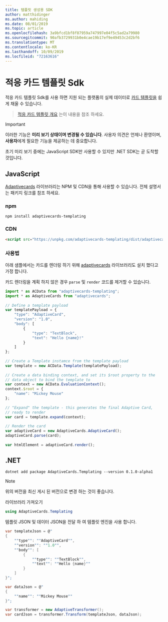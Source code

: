 ```yaml
---
title: 템플릿 생성용 SDK
author: matthidinger
ms.author: mahiding
ms.date: 08/01/2019
ms.topic: article
ms.openlocfilehash: 3a9bfcd1bf8f87959a747997e04f5c5ad2a79980
ms.sourcegitcommit: 90afb3729931b0e4cae19b17ef9e49453c2d2bf6
ms.translationtype: MT
ms.contentlocale: ko-KR
ms.lasthandoff: 10/09/2019
ms.locfileid: "72163616"
---
```

# <a name="adaptive-card-templating-sdks"></a>적응 카드 템플릿 Sdk

적응 카드 템플릿 Sdk를 사용 하면 지원 되는 플랫폼의 실제 데이터로 [카드 템플릿을](language.md) 쉽게 채울 수 있습니다.

> [적응 카드 템플릿 개요](index.md) 는이 내용을 참조 하세요.

> [!IMPORTANT] 
> 
> 이러한 기능은 **미리 보기 상태이며 변경될 수 있습니다**. 사용자 의견은 언제나 환영이며, **사용자**에게 필요한 기능을 제공하는 데 중요합니다.
> 
> 초기 미리 보기 중에는 JavaScript SDK만 사용할 수 있지만 .NET SDK는 곧 도착할 것입니다.

## <a name="javascript"></a>JavaScript

[Adaptivecards](https://www.npmjs.com/package/adaptivecards-templating) 라이브러리는 NPM 및 CDN을 통해 사용할 수 있습니다. 전체 설명서는 패키지 링크를 참조 하세요.

### <a name="npm"></a>npm

```console
npm install adaptivecards-templating
```

### <a name="cdn"></a>CDN

```html
<script src="https://unpkg.com/adaptivecards-templating/dist/adaptivecards-templating.min.js"></script>
``` 

### <a name="usage"></a>사용법

아래 샘플에서는 카드를 렌더링 하기 위해 [adaptivecards](https://www.npmjs.com/package/adaptivecards) 라이브러리도 설치 했다고 가정 합니다. 

카드 렌더링을 계획 하지 않은 경우 `parse` 및 `render` 코드를 제거할 수 있습니다. 

```js
import * as ACData from "adaptivecards-templating";
import * as AdaptiveCards from "adaptivecards";
 
// Define a template payload
var templatePayload = {
    "type": "AdaptiveCard",
    "version": "1.0",
    "body": [
        {
            "type": "TextBlock",
            "text": "Hello {name}!"
        }
    ]
};
 
// Create a Template instamce from the template payload
var template = new ACData.Template(templatePayload);
 
// Create a data binding context, and set its $root property to the
// data object to bind the template to
var context = new ACData.EvaluationContext();
context.$root = {
    "name": "Mickey Mouse"
};
 
// "Expand" the template - this generates the final Adaptive Card,
// ready to render
var card = template.expand(context);
 
// Render the card
var adaptiveCard = new AdaptiveCards.AdaptiveCard();
adaptiveCard.parse(card);
 
var htmlElement = adaptiveCard.render();
```

## <a name="net"></a>.NET 

```console
dotnet add package AdaptiveCards.Templating --version 0.1.0-alpha1
```

> [!NOTE]
>
> 위의 버전을 최신 게시 된 버전으로 변경 하는 것이 좋습니다.

라이브러리 가져오기 

```cs
using AdaptiveCards.Templating
```

템플릿 JSON 및 데이터 JSON을 전달 하 여 템플릿 엔진을 사용 합니다.

```cs
var templateJson = @"
{
    ""type"": ""AdaptiveCard"",
    ""version"": ""1.0"",
    ""body"": [
        {
            ""type"": ""TextBlock"",
            ""text"": ""Hello {name}""
        }
    ]
}";

var dataJson = @"
{
    ""name"": ""Mickey Mouse""
}";

var transformer = new AdaptiveTransformer();
var cardJson = transformer.Transform(templateJson, dataJson);
```
